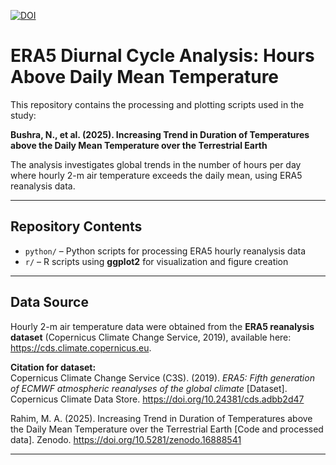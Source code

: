 [![DOI](https://zenodo.org/badge/1039348359.svg)](https://doi.org/10.5281/zenodo.16888577)

# ERA5 Diurnal Cycle Analysis: Hours Above Daily Mean Temperature

This repository contains the processing and plotting scripts used in the study:

**Bushra, N., et al. (2025). Increasing Trend in Duration of Temperatures above the Daily Mean Temperature over the Terrestrial Earth**  

The analysis investigates global trends in the number of hours per day where hourly 2-m air temperature exceeds the daily mean, using ERA5 reanalysis data. 

---

## Repository Contents

- `python/` – Python scripts for processing ERA5 hourly reanalysis data  
- `r/` – R scripts using **ggplot2** for visualization and figure creation  

---

## Data Source

Hourly 2-m air temperature data were obtained from the **ERA5 reanalysis dataset** (Copernicus Climate Change Service, 2019), available here: https://cds.climate.copernicus.eu.  

**Citation for dataset:**  
Copernicus Climate Change Service (C3S). (2019). *ERA5: Fifth generation of ECMWF atmospheric reanalyses of the global climate* [Dataset]. Copernicus Climate Data Store. https://doi.org/10.24381/cds.adbb2d47  

Rahim, M. A. (2025). Increasing Trend in Duration of Temperatures above the Daily Mean Temperature over the Terrestrial Earth [Code and processed data]. Zenodo. https://doi.org/10.5281/zenodo.16888541

---
